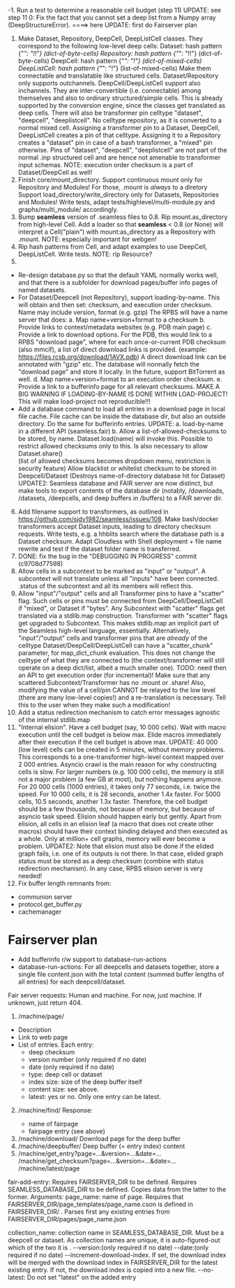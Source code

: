 
-1. Run a test to determine a reasonable cell budget (step 11)
UPDATE: see step 11
0: Fix the fact that you cannot set a deep list from a Numpy array (DeepStructureError).
====> here
UPDATE: first do Fairserver plan
1. Make Dataset, Repository, DeepCell, DeepListCell classes.
They correspond to the following low-level deep cells:
 Dataset: hash pattern {"*": "!!"} (dict-of-byte-cells)
 Repository: hash pattern {"*": "!!"} (dict-of-byte-cells)
 DeepCell: hash pattern {"*": "!"} (dict-of-mixed-cells)
 DeepListCell: hash pattern {"*": "!"} (list-of-mixed-cells)
Make them connectable and translatable like structured cells.
Dataset/Repository only supports outchannels. 
DeepCell/DeepListCell support also inchannels.
They are inter-convertible (i.e. connectable) among themselves
and also to ordinary structured/simple cells. This is already supported
by the conversion engine, since the classes get translated as deep cells.
There will also be transformer pin celltype "dataset", "deepcell", "deeplistcell". No celltype repository, as it is converted to a normal mixed cell. Assigning a transformer pin to a Dataset, DeepCell, DeepListCell creates a
pin of that celltype. Assigning it to a Repository creates a "dataset" pin in case of a bash transformer, a "mixed" pin otherwise. Pins of "dataset", "deepcell", "deeplistcell" are not part of the normal .inp structured cell and 
are hence not amenable to transformer input schemas.
NOTE: execution order checksum is a part of Dataset/DeepCell as well!
2. Finish core/mount_directory. Support continuous mount only for Repository and Modules! For those, .mount is *always* to a diretory
Support load_directory/write_directory only for Datasets, Repositories and Modules!
Write tests, adapt tests/highlevel/multi-module.py and graphs/multi_module/ accordingly.
3. Bump __seamless__ version of .seamless files to 0.8.
Rip mount.as_directory from high-level Cell. Add a loader so that __seamless__ < 0.8 (or None) will interpret
a Cell("plain") with mount:as_directory as a Repository with .mount.
NOTE: especially important for webgen! 
4. Rip hash patterns from Cell, and adapt examples to use DeepCell, DeepListCell.
Write tests.
NOTE: rip Resource?
5. 
- Re-design database.py so that the default YAML normally works well,
and that there is a subfolder for download pages/buffer info pages
of named datasets.
- For Dataset/Deepcell (not Repository), support loading-by-name.
This will obtain and then set: checksum, and execution order checksum.
Name may include version, format (e.g. gzip)
The RPBS will have a name server that does:
a. Map name+version+format to a checksum
b. Provide links to context/metadata websites (e.g. PDB main page)
c. Provide a link to download options. For the PDB, this would link to
a RPBS "download page", where for each once-or-current PDB checksum (also mmcif), a list of direct download links is provided. 
(example: https://files.rcsb.org/download/1AVX.pdb)
A direct download link can be annotated with "gzip" etc. The database will normally fetch the "download page" and store it locally.
In the future, support BitTorrent as well.
d. Map name+version+format to an execution order checksum.
e. Provide a link to a bufferinfo page for all relevant checksums.
MAKE A BIG WARNING IF LOADING-BY-NAME IS DONE WITHIN LOAD-PROJECT!
This will make load-project not reproducible!!!
- Add a database command to load all entries in a download page in local file cache. File cache can be inside the database dir, but also an outside directory. Do the same for bufferinfo entries.
UPDATE: 
a. load-by-name in a different API (seamless.fair)
b. Allow a list-of-allowed-checksums to be stored, by name. 
   Dataset.load(name) will invoke this.
   Possible to restrict allowed checksums only to this.
   Is also necessary to allow Dataset.share()  
   (list of allowed checksums becomes dropdown menu, restriction is security feature)
   Allow blacklist or whitelist checksum to be stored in Deepcell/Dataset
   (Destroys name-of-directory database hit for Dataset)
UPDATE2: Seamless database and FAIR server are now distinct, but make
tools to export contents of the database dir (notably, /downloads,
/datasets, /deepcells, and deep buffers in /buffers) to a FAIR server dir.
6. Add filename support to transformers, as outlined in https://github.com/sjdv1982/seamless/issues/108. Make bash/docker transformers accept Dataset inputs, leading to directory checksum requests.
Write tests, e.g. a hhblits search where the database path is a Dataset
checksum.
Adapt Cloudless with Shell deployment + file name rewrite and test if 
the dataset folder name is transferred.
7. DONE: fix the bug in the "DEBUGGING IN PROGRESS" commit (c9708d77598)
8. Allow cells in a subcontext to be marked as "input" or "output".
A subcontext will not translate unless all "inputs" have been connected.
.status of the subcontext and all its members will reflect this.
9. Allow "input"/"output" cells and all Transformer pins to have a "scatter" flag. Such cells or pins must be connected from DeepCell/DeepListCell if "mixed", or Dataset if "bytes".
Any Subcontext with "scatter" flags get translated via a stdlib.map
construction. Transformer with "scatter" flags get upgraded to Subcontext. This makes stdlib.map an implicit part of the Seamless high-level language, essentially.
Alternatively, "input"/"output" cells and transformer pins that are 
*already* of the celltype Dataset/DeepCell/DeepListCell can have a "scatter_chunk" parameter, for map_dict_chunk evaluation. This does not
change the celltype of what they are connected to (the context/transformer will still operate on a deep dict/list, albeit a much smaller one). TODO: need then an API to get execution order (for incremental)!
Make sure that any scattered Subcontext/Transformer has no .mount or .share!
Also, modifying the value of a cell/pin CANNOT be relayed to the low level
(there are many low-level copies!) and a re-translation is necessary.
Tell this to the user when they make such a modification!
10. Add a status redirection mechanism to catch error messages agnostic of the internal stdlib.map
11. "Internal elision". Have a cell budget (say, 10 000 cells). Wait with macro execution until the cell budget is below max. Elide macros immediately after their execution if the cell budget is above max.
UPDATE: 40 000 (low level) cells can be created in 5 minutes, without memory problems. This corresponds to a one-transformer high-level context mapped over 2 000 entries. 
Asyncio crawl is the main reason for why constructing cells is slow.
For larger numbers (e.g. 100 000 cells), the memory is still not a major
problem (a few GB at most), but nothing happens anymore.
For 20 000 cells (1000 entries), it takes only 77 seconds, i.e. twice the speed. For 10 000 cells, it is 28 seconds, another 1.4x faster.
For 5000 cells, 10.5 seconds, another 1.3x faster.
Therefore, the cell budget should be a few thousands, not because of
memory, but because of asyncio task speed. Elision should happen early but gently. Apart from elision, all cells in an elision leaf (a macro that does not create
other macros) should have their context binding delayed and then executed as a whole.
Only at million+ cell graphs, memory will ever become a problem.
UPDATE2: Note that elision must also be done if the elided graph fails,
i.e. one of its outputs is not there. In that case, elided graph status must be stored as a deep checksum (combine with status redirection mechanism).
In any case, RPBS elision server is very needed!
12. Fix buffer length remnants from:
- communion server
- protocol.get_buffer.py
- cachemanager


Fairserver plan
===============
- Add bufferinfo r/w support to database-run-actions
- database-run-actions: For all deepcells and datasets together, store a single file content.json with the total content (summed buffer lengths of all entries) for each deepcell/dataset.

Fair server requests:
Human and machine. For now, just machine.
If unknown, just return 404.
1. /machine/page/<name of fairpage>
- Description
- Link to web page
- List of entries. Each entry:
  - deep checksum
  - version number (only required if no date)
  - date (only required if no date)
  - type: deep cell or dataset
  - index size: size of the deep buffer itself
  - content size: see above.
  - latest: yes or no. Only one entry can be latest.
2. /machine/find/<checksum>
   Response:
   - name of fairpage
   - fairpage entry (see above)
3. /machine/download/<checksum>
   Download page for the deep buffer
4. /machine/deepbuffer/<checksum>
   Deep buffer (= entry index) content 
5. /machine/get_entry?page=...&version=...&date=...
   /machine/get_checksum?page=...&version=...&date=...
   /machine/latest/page

fair-add-entry:
Requires FAIRSERVER_DIR to be defined.
Requires SEAMLESS_DATABASE_DIR to be defined.
Copies data from the latter to the former.
Arguments:
 page_name: name of page. Requires that FAIRSERVER_DIR/page_templates/page_name.cson is defined in FAIRSERVER_DIR/ . Parses first any existing entries from 
 FAIRSERVER_DIR/pages/page_name.json

 collection_name: collection name in SEAMLESS_DATABASE_DIR. Must be a deepcell or dataset. As collection names are unique, it is auto-figured-out which of the two it is
 .
--version:(only required if no date)
--date:(only required if no date)
--increment-download-index. If set, the download index will be merged with the download index in FAIRSERVER_DIR for the latest existing entry. If not, the download index is copied into a new file.
--no-latest: Do not set "latest" on the added entry